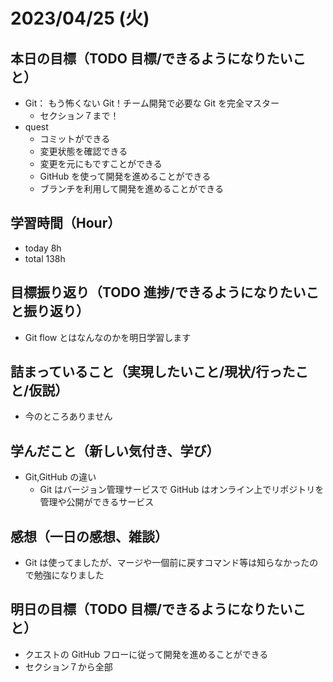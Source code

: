 # 2023/04/25 (火)

## 本日の目標（TODO 目標/できるようになりたいこと）

- Git： もう怖くない Git！チーム開発で必要な Git を完全マスター
  - セクション７まで！
- quest
  - コミットができる
  - 変更状態を確認できる
  - 変更を元にもですことができる
  - GitHub を使って開発を進めることができる
  - ブランチを利用して開発を進めることができる

## 学習時間（Hour）

- today 8h
- total 138h

## 目標振り返り（TODO 進捗/できるようになりたいこと振り返り）

- Git flow とはなんなのかを明日学習します

## 詰まっていること（実現したいこと/現状/行ったこと/仮説）

- 今のところありません

## 学んだこと（新しい気付き、学び）

- Git,GitHub の違い
  - Git はバージョン管理サービスで GitHub はオンライン上でリポジトリを管理や公開ができるサービス

## 感想（一日の感想、雑談）

- Git は使ってましたが、マージや一個前に戻すコマンド等は知らなかったので勉強になりました

## 明日の目標（TODO 目標/できるようになりたいこと）

- クエストの GitHub フローに従って開発を進めることができる
- セクション７から全部
